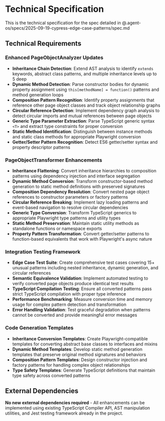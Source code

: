 # Technical Specification

This is the technical specification for the spec detailed in @.agent-os/specs/2025-09-19-cypress-edge-case-patterns/spec.md

## Technical Requirements

### Enhanced PageObjectAnalyzer Updates

- **Inheritance Chain Detection**: Extend AST analysis to identify `extends` keywords, abstract class patterns, and multiple inheritance levels up to 5 deep
- **Dynamic Method Detection**: Parse constructor bodies for dynamic property assignment using `this[methodName] = function()` patterns and method generation loops
- **Composition Pattern Recognition**: Identify property assignments that reference other page object classes and track object relationship graphs
- **Circular Reference Detection**: Implement dependency graph analysis to detect circular imports and mutual references between page objects
- **Generic Type Parameter Extraction**: Parse TypeScript generic syntax `<T>` and extract type constraints for proper conversion
- **Static Method Identification**: Distinguish between instance methods and static class methods for appropriate Playwright conversion
- **Getter/Setter Pattern Recognition**: Detect ES6 getter/setter syntax and property descriptor patterns

### PageObjectTransformer Enhancements

- **Inheritance Flattening**: Convert inheritance hierarchies to composition patterns using dependency injection and interface segregation
- **Dynamic Method Conversion**: Transform constructor-based method generation to static method definitions with preserved signatures
- **Composition Dependency Resolution**: Convert nested page object references to constructor parameters or factory patterns
- **Circular Reference Breaking**: Implement lazy loading patterns and event-based navigation to resolve circular dependencies
- **Generic Type Conversion**: Transform TypeScript generics to appropriate Playwright type patterns and utility types
- **Static Method Preservation**: Maintain static utility methods as standalone functions or namespace exports
- **Property Pattern Transformation**: Convert getter/setter patterns to function-based equivalents that work with Playwright's async nature

### Integration Testing Framework

- **Edge Case Test Suite**: Create comprehensive test cases covering 15+ unusual patterns including nested inheritance, dynamic generation, and circular references
- **Semantic Equivalence Validation**: Implement automated testing to verify converted page objects produce identical test results
- **TypeScript Compilation Testing**: Ensure all converted patterns pass strict TypeScript compilation with proper type inference
- **Performance Benchmarking**: Measure conversion time and memory usage for complex pattern detection and transformation
- **Error Handling Validation**: Test graceful degradation when patterns cannot be converted and provide meaningful error messages

### Code Generation Templates

- **Inheritance Conversion Templates**: Create Playwright-compatible templates for converting abstract base classes to interfaces and mixins
- **Dynamic Method Templates**: Develop static method generation templates that preserve original method signatures and behaviors
- **Composition Pattern Templates**: Design constructor injection and factory patterns for handling complex object relationships
- **Type Safety Templates**: Generate TypeScript definitions that maintain type safety across converted patterns

## External Dependencies

**No new external dependencies required** - All enhancements can be implemented using existing TypeScript Compiler API, AST manipulation utilities, and Jest testing framework already in the project.